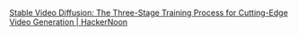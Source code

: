 [Stable Video Diffusion: The Three-Stage Training Process for Cutting-Edge Video Generation | HackerNoon](https://hackernoon.com/stable-video-diffusion-the-three-stage-training-process-for-cutting-edge-video-generation)
